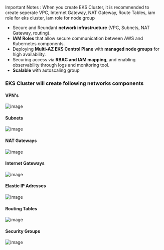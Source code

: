 Important Notes : When you create EKS Cluster, it is recommended to create seperate VPC, Internet Gateway, NAT Gateway, Route Tables, iam role for eks cluster, iam role for node group

- Secure and Reundant **network infrastructure** (VPC, Subnets, NAT Gateway, routing).
- **IAM Roles** that allow secure communication between AWS and Kubernetes components.
- Deploying **Multi-AZ EKS Control Plane** with **managed node groups** for high availability.
- Securing access via **RBAC and IAM mapping**, and enabling observability through logs and monitoring tool.
- **Scalable** with autoscaling group


### EKS Cluster will create following networks components
#### VPN's 

![image](https://github.com/user-attachments/assets/af3f4c52-9e87-46f3-bf4f-a923c3f767cf)


#### Subnets

![image](https://github.com/user-attachments/assets/30641449-4d8f-475a-8227-c9aab832340a)

#### NAT Gateways

![image](https://github.com/user-attachments/assets/d0b1b052-dfc2-4794-a15b-022ec60d3d6e)


#### Internet Gateways

![image](https://github.com/user-attachments/assets/2bbec4a8-ad78-4dbb-bfcc-1c621acbc728)


#### Elastic IP Adresses 

![image](https://github.com/user-attachments/assets/ac209aec-0bd3-4ab1-847d-25eea9053de0)

#### Routing Tables

![image](https://github.com/user-attachments/assets/74132cda-8048-4b0d-8ff4-4cb3296ced82)

#### Security Groups

![image](https://github.com/user-attachments/assets/a3e9269e-5413-49cd-b7ef-734ec999bc04)


